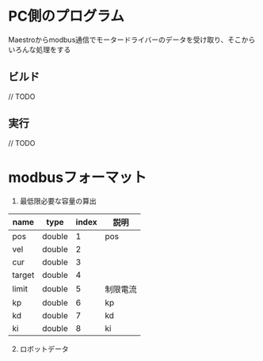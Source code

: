# PC側のプログラム

Maestroからmodbus通信でモータードライバーのデータを受け取り、そこからいろんな処理をする

## ビルド

// TODO

## 実行
// TODO


# modbusフォーマット 


1. 最低限必要な容量の算出

| name | type | index |  説明 | 
| ---  | --- | --- | --- |
| pos | double | 1| pos |
| vel | double |2| |
| cur | double | 3||
| target | double |4| |
| limit | double | 5|制限電流 |
| kp | double | 6|kp |
| kd | double | 7|kd |
| ki | double | 8|ki |

2. ロボットデータ

